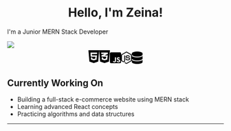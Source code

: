 <h1 align="center" >Hello, I'm Zeina!</h1>
<p>I'm a Junior MERN Stack Developer</p>
<img src="https://media.giphy.com/media/sNJhFCKVUOCdHtDPa7/giphy.gif">
<div align="center">
    <img src="resources/html5.svg" width="5%" alt="html5"><img src="resources/css3-alt.svg" width="5%" alt="css3"><img src="resources/square-js.svg" width="5%" alt="js"><img src="resources/node-js.svg" width="5%" alt="nodejs"><img src="resources/database-solid.svg" width="5%" alt="mongoDB">
</div>
<div class="currently-working">
  <h2>Currently Working On</h2>
  <ul class="animated-bullets">
    <li>Building a full-stack e-commerce website using MERN stack</li>
    <li>Learning advanced React concepts</li>
    <li>Practicing algorithms and data structures</li>
  </ul>
</div>
<hr>
